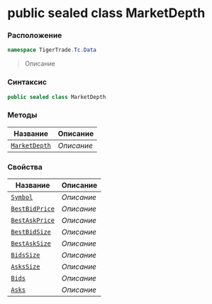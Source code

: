 
# public sealed class MarketDepth
### Расположение
```csharp
namespace TigerTrade.Tc.Data
```



> Описание

### Синтаксис
```csharp
public sealed class MarketDepth
```


### Методы
| Название | Описание |
| --- | --- |
| [`MarketDepth`](./MarketDepth.cs/Методы/MarketDepth.md) | *Описание* |

### Свойства
| Название | Описание |
| --- | --- |
| [`Symbol`](./MarketDepth.cs/Свойства/Symbol.md) | *Описание* |
| [`BestBidPrice`](./MarketDepth.cs/Свойства/BestBidPrice.md) | *Описание* |
| [`BestAskPrice`](./MarketDepth.cs/Свойства/BestAskPrice.md) | *Описание* |
| [`BestBidSize`](./MarketDepth.cs/Свойства/BestBidSize.md) | *Описание* |
| [`BestAskSize`](./MarketDepth.cs/Свойства/BestAskSize.md) | *Описание* |
| [`BidsSize`](./MarketDepth.cs/Свойства/BidsSize.md) | *Описание* |
| [`AsksSize`](./MarketDepth.cs/Свойства/AsksSize.md) | *Описание* |
| [`Bids`](./MarketDepth.cs/Свойства/Bids.md) | *Описание* |
| [`Asks`](./MarketDepth.cs/Свойства/Asks.md) | *Описание* |



